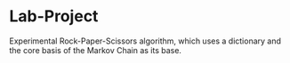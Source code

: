 # Lab-Project

Experimental Rock-Paper-Scissors algorithm, which uses a dictionary and the core basis of the Markov Chain as its base.
